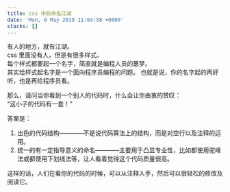 ```yaml
---
title: css 中的命名江湖
date: 'Mon, 6 May 2019 11:04:58 +0800'
stacks: []
---
```


有人的地方，就有江湖。  
css 里面没有人，但是有很多样式。  
每个样式都要起一个名字，简直就是编程人员的噩梦。  
其实给样式起名字是一个面向程序员编程的问题。
也就是说，你的名字起的再好听，也是再给程序员看。

那么，请问当你看到一个别人的代码时，什么会让你由衷的赞叹：  
“这小子的代码有一套！”

答案是：
1. 出色的代码结构————不是说代码算法上的结构，而是对空行以及注释的运用。
2. 统一的有一定指导意义的命名————主要用于凸显专业性，比如都使用驼峰法或都使用下划线法等，让人看着觉得这个代码质量很高。

这样的话，人们在看你的代码的时候，可以从注释入手，然后可以很轻松的修改及阅读它。


